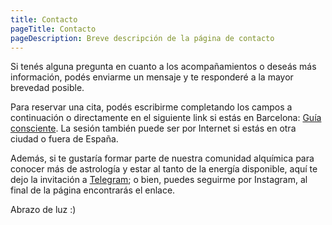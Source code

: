 ```yaml
---
title: Contacto
pageTitle: Contacto
pageDescription: Breve descripción de la página de contacto
---
```


Si tenés alguna pregunta en cuanto a los acompañamientos o deseás más información, podés enviarme un mensaje y te responderé a la mayor brevedad posible. 

Para reservar una cita, podés escribirme completando los campos a continuación o directamente en el siguiente link si estás en Barcelona: [Guía consciente](https://guiaconsciente.com/barcelona/astrologia/vicky-farina-alquimista-espiritual/). La sesión también puede ser por Internet si estás en otra ciudad o fuera de España.

Además, si te gustaría formar parte de nuestra comunidad alquímica para conocer más de astrología y estar al tanto de la energía disponible, aquí te dejo la invitación a [Telegram](https://t.me/+FAsF6NBDMnU5NDQ8); o bien, puedes seguirme por Instagram, al final de la página encontrarás el enlace.


Abrazo de luz :)